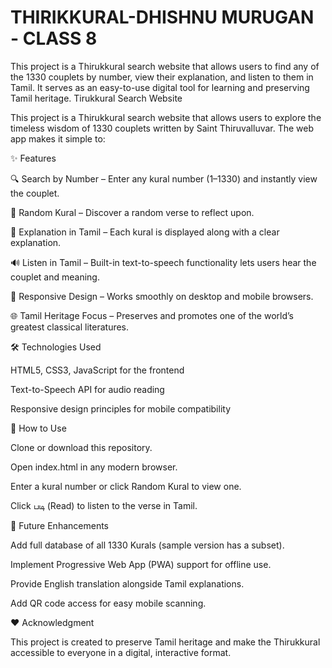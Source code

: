 # THIRIKKURAL-DHISHNU MURUGAN - CLASS 8
This project is a Thirukkural search website that allows users to find any of the 1330 couplets by number, view their explanation, and listen to them in Tamil. It serves as an easy-to-use digital tool for learning and preserving Tamil heritage.
Tirukkural Search Website

This project is a Thirukkural search website that allows users to explore the timeless wisdom of 1330 couplets written by Saint Thiruvalluvar. The web app makes it simple to:

✨ Features

🔍 Search by Number – Enter any kural number (1–1330) and instantly view the couplet.

🎲 Random Kural – Discover a random verse to reflect upon.

📖 Explanation in Tamil – Each kural is displayed along with a clear explanation.

🔊 Listen in Tamil – Built-in text-to-speech functionality lets users hear the couplet and meaning.

📱 Responsive Design – Works smoothly on desktop and mobile browsers.

🌐 Tamil Heritage Focus – Preserves and promotes one of the world’s greatest classical literatures.

🛠️ Technologies Used

HTML5, CSS3, JavaScript for the frontend

Text-to-Speech API for audio reading

Responsive design principles for mobile compatibility

🚀 How to Use

Clone or download this repository.

Open index.html in any modern browser.

Enter a kural number or click Random Kural to view one.

Click படி (Read) to listen to the verse in Tamil.

📌 Future Enhancements

Add full database of all 1330 Kurals (sample version has a subset).

Implement Progressive Web App (PWA) support for offline use.

Provide English translation alongside Tamil explanations.

Add QR code access for easy mobile scanning.

❤️ Acknowledgment

This project is created to preserve Tamil heritage and make the Thirukkural accessible to everyone in a digital, interactive format.
